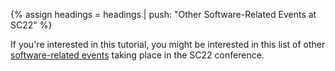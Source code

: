 {% assign headings = headings | push: "Other Software-Related Events at SC22" %}

If you're interested in this tutorial, you might be interested in this list of other [software-related events](https://bssw.io/events/sc22-software-related-events) taking place in the SC22 conference.
